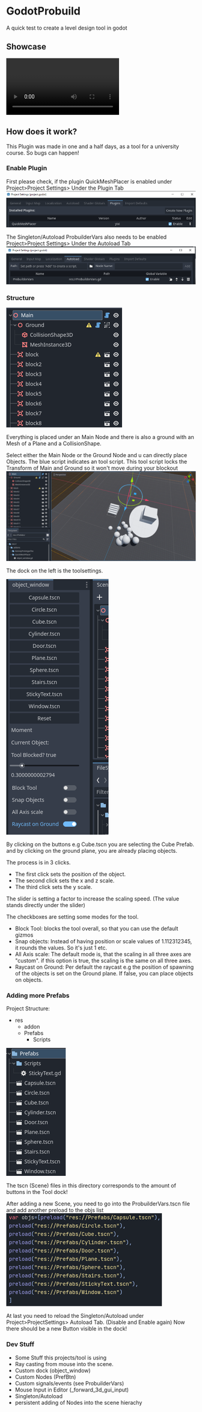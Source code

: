 # GodotProbuild
A quick test to create a level design tool in godot

## Showcase
<video controls>
  <source src="ReadMeStuff\GodotProbuild.mp4" type="video/mp4">
  Your browser does not support the video tag.
</video>

## How does it work?
This Plugin was made in one and a half days, as a tool for a university course. 
So bugs can happen!
### Enable Plugin 
First please check, if the plugin QuickMeshPlacer is enabled under Project>Project Settings> Under the Plugin Tab
![Pic of Plugins settings](image.png)

The Singleton/Autoload ProbuilderVars also needs to be enabled
Project>Project Settings> Under the Autoload Tab
![Pic of Autoload settings](image-1.png)

### Structure
![Example Hierachy](image-2.png)

Everything is placed under an Main Node and there is also a ground with an Mesh of a Plane and a CollisionShape.

Select either the Main Node or the Ground Node and u can directly place Objects.
The blue script indicates an tool script. This tool script locks the Transform of Main and Ground so it won't move during your blockout
![Example after Blockout](image-3.png)

The dock on the left is the toolsettings.

![Example of Tool](image-4.png)

By clicking on the buttons e.g Cube.tscn you are selecting the Cube Prefab.
and by clicking on the ground plane, you are already placing objects.

The process is in 3 clicks. 
- The first click sets the position of the object. 
- The second click sets the x and z scale.
- The third click sets the y scale.

The slider is setting a factor to increase the scaling speed.
(The value stands directly under the slider)

The checkboxes are setting some modes for the tool.
- Block Tool: blocks the tool overall, so that you can use the default gizmos
- Snap objects: Instead of having position or scale values of 1.112312345, it rounds the values. So it's just 1 etc.
- All Axis scale: The default mode is, that the scaling in all three axes are "custom". if this option is true, the scaling is the same on all three axes.
- Raycast on Ground: Per default the raycast e.g the position of spawning of the objects is set on the Ground plane. If false, you can place objects on objects.

### Adding more Prefabs
Project Structure:
- res
    - addon
    - Prefabs
        - Scripts

![Alt text](image-5.png)

The tscn (Scene) files in this directory corresponds to the amount of buttons in the Tool dock!

After adding a new Scene, you need to go into the ProbuilderVars.tscn file and add another preload to the objs list ![Alt text](image-6.png)

At last you need to reload the Singleton/Autoload under Project>ProjectSettings> Autoload Tab. (Disable and Enable again)
Now there should be a new Button visible in the dock!

### Dev Stuff
- Some Stuff this projects/tool is using 
- Ray casting from mouse into the scene. 
- Custom dock  (object_window)
- Custom Nodes (PrefBtn)
- Custom signals/events (see ProbuilderVars)
- Mouse Input in Editor (_forward_3d_gui_input)
- Singleton/Autoload
- persistent adding of Nodes into the scene hierachy

